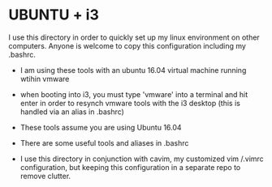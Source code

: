
# UBUNTU + i3 

I use this directory in order to quickly set up my linux environment on other computers. Anyone is welcome to copy this configuration including my .bashrc.

* I am using these tools with an ubuntu 16.04 virtual machine running wtihin vmware

* when booting into i3, you must type 'vmware' into a terminal and hit enter in order to resynch vmware tools with the i3 desktop (this is handled via an alias in .bashrc)

* These tools assume you are using Ubuntu 16.04

* There are some useful tools and aliases in .bashrc

* I use this directory in conjunction with cavim, my customized vim /.vimrc configuration, but keeping this configuration in a separate repo to remove clutter.



